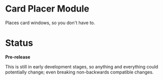 # Card Placer Module

Places card windows, so you don't have to.


# Status

__Pre-release__

This is still in early development stages, so anything and everything could potentially change; even breaking non-backwards compatible changes.
